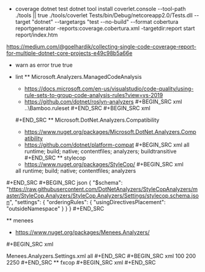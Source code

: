 * coverage
dotnet test
dotnet tool install coverlet.console --tool-path ./tools || true
./tools/coverlet Tests/bin/Debug/netcoreapp2.0/Tests.dll --target "dotnet" --targetargs "test --no-build" --format cobertura
reportgenerator -reports:coverage.cobertura.xml -targetdir:report
start report/index.htm

https://medium.com/@goelhardik/collecting-single-code-coverage-report-for-multiple-dotnet-core-projects-e49c98b5a66e

* warn as error
<MSBuildTreatWarningsAsErrors>true</MSBuildTreatWarningsAsErrors>
<TreatWarningsAsErrors>true</TreatWarningsAsErrors>

* lint
** Microsoft.Analyzers.ManagedCodeAnalysis
   - https://docs.microsoft.com/en-us/visualstudio/code-quality/using-rule-sets-to-group-code-analysis-rules?view=vs-2019
   - https://github.com/dotnet/roslyn-analyzers
   #+BEGIN_SRC xml
     <PropertyGroup>
       <CodeAnalysisRuleSet>..\Bamboo.ruleset</CodeAnalysisRuleSet>
     </PropertyGroup>
   #+END_SRC
   #+BEGIN_SRC xml
     <?xml version="1.0" encoding="utf-8"?>
     <RuleSet Name="helloworld" Description="desc" ToolsVersion="10.0">
       <Rules AnalyzerId="Microsoft.Analyzers.ManagedCodeAnalysis" RuleNamespace="Microsoft.Rules.Managed">
       </Rules>
       <Rules AnalyzerId="Microsoft.CodeQuality.Analyzers" RuleNamespace="Microsoft.CodeQuality.Analyzers">
         <Rule Id="SA0000" Action="Error" />
       </Rules>
     </RuleSet>
   #+END_SRC
** Microsoft.DotNet.Analyzers.Compatibility
   - https://www.nuget.org/packages/Microsoft.DotNet.Analyzers.Compatibility
   - https://github.com/dotnet/platform-compat
   #+BEGIN_SRC xml
     <ItemGroup>
       <PackageReference
           Include="Microsoft.DotNet.Analyzers.Compatibility"
           Version="0.2.12-alpha">
         <PrivateAssets>all</PrivateAssets>
         <IncludeAssets>
           runtime; build; native; contentfiles; analyzers; buildtransitive
         </IncludeAssets>
       </PackageReference>
     </ItemGroup>
   #+END_SRC
** stylecop
   - https://www.nuget.org/packages/StyleCop/
#+BEGIN_SRC xml
    <ItemGroup>
      <PackageReference Include="StyleCop.Analyzers" Version="1.1.1-beta.61">
        <PrivateAssets>all</PrivateAssets>
        <IncludeAssets>
          runtime; build; native; contentfiles; analyzers
        </IncludeAssets>
      </PackageReference>
      <AdditionalFiles Include="..\stylecop.json" />
    </ItemGroup>
#+END_SRC
#+BEGIN_SRC json
  {
      "$schema": "https://raw.githubusercontent.com/DotNetAnalyzers/StyleCopAnalyzers/master/StyleCop.Analyzers/StyleCop.Analyzers/Settings/stylecop.schema.json",
      "settings": {
          "orderingRules": {
              "usingDirectivesPlacement": "outsideNamespace"
          }
      }
  }
#+END_SRC

** menees
   - https://www.nuget.org/packages/Menees.Analyzers/

#+BEGIN_SRC xml

  <ItemGroup>
    <AdditionalFiles Include="..\Menees.Analyzers.Settings.xml">
      <Link>Menees.Analyzers.Settings.xml</Link>
    </AdditionalFiles>
    <PackageReference Include="Menees.Analyzers.2017" Version="2.0.3">
      <PrivateAssets>all</PrivateAssets>
    </PackageReference>
  </ItemGroup>
#+END_SRC
#+BEGIN_SRC xml
  <?xml version="1.0" encoding="utf-8" ?>
  <Menees.Analyzers.Settings>
    <MaxLineColumns>100</MaxLineColumns>
    <MaxMethodLines>200</MaxMethodLines>
    <MaxFileLines>2250</MaxFileLines>
  </Menees.Analyzers.Settings>
#+END_SRC
** fxcop
#+BEGIN_SRC xml
      <ItemGroup>
        <PackageReference Include="Microsoft.CodeAnalysis.FxCopAnalyzers" Version="2.9.4" />
      </ItemGroup>
#+END_SRC
